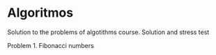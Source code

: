 # Algoritmos
Solution to the problems of algotithms course. Solution and stress test

Problem 1. Fibonacci numbers

